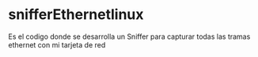# snifferEthernetlinux
Es el codigo donde se desarrolla un Sniffer para capturar todas las tramas ethernet con mi tarjeta de red
